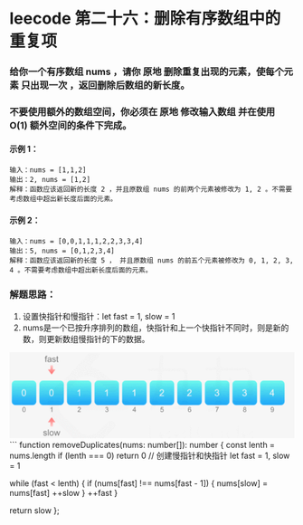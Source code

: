 # leecode 第二十六：删除有序数组中的重复项
### 给你一个有序数组 nums ，请你 原地 删除重复出现的元素，使每个元素 只出现一次 ，返回删除后数组的新长度。
### 不要使用额外的数组空间，你必须在 原地 修改输入数组 并在使用 O(1) 额外空间的条件下完成。
#### 示例 1：
```
输入：nums = [1,1,2]
输出：2, nums = [1,2]
解释：函数应该返回新的长度 2 ，并且原数组 nums 的前两个元素被修改为 1, 2 。不需要考虑数组中超出新长度后面的元素。
```
#### 示例 2：
```
输入：nums = [0,0,1,1,1,2,2,3,3,4]
输出：5, nums = [0,1,2,3,4]
解释：函数应该返回新的长度 5 ， 并且原数组 nums 的前五个元素被修改为 0, 1, 2, 3, 4 。不需要考虑数组中超出新长度后面的元素。
```
### 解题思路：
1. 设置快指针和慢指针：let fast = 1, slow = 1
2. nums是一个已按升序排列的数组，快指针和上一个快指针不同时，则是新的数，则更新数组慢指针的下的数据。
<img src="./images/2021-11-28.gif">
```
function removeDuplicates(nums: number[]): number {
  const lenth = nums.length
  if (lenth === 0) return 0
  // 创建慢指针和快指针
  let fast = 1, slow = 1

  while (fast < lenth) {
    if (nums[fast] !== nums[fast - 1]) {
      nums[slow] = nums[fast]
      ++slow
    }
    ++fast
  }

  return slow
};
```
